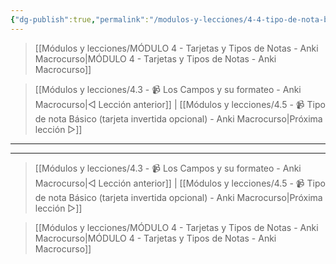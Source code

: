```yaml
---
{"dg-publish":true,"permalink":"/modulos-y-lecciones/4-4-tipo-de-nota-basico-y-tarjeta-invertida-anki-macrocurso/","noteIcon":""}
---
```



> [[Módulos y lecciones/MÓDULO 4 - Tarjetas y Tipos de Notas - Anki Macrocurso\|MÓDULO 4 - Tarjetas y Tipos de Notas - Anki Macrocurso]]

> [[Módulos y lecciones/4.3 - 📹 Los Campos y su formateo - Anki Macrocurso\|◁ Lección anterior]] | [[Módulos y lecciones/4.5 - 📹 Tipo de nota Básico (tarjeta invertida opcional) - Anki Macrocurso\|Próxima lección ▷]]


---


---

> [[Módulos y lecciones/4.3 - 📹 Los Campos y su formateo - Anki Macrocurso\|◁ Lección anterior]] | [[Módulos y lecciones/4.5 - 📹 Tipo de nota Básico (tarjeta invertida opcional) - Anki Macrocurso\|Próxima lección ▷]]

> [[Módulos y lecciones/MÓDULO 4 - Tarjetas y Tipos de Notas - Anki Macrocurso\|MÓDULO 4 - Tarjetas y Tipos de Notas - Anki Macrocurso]]